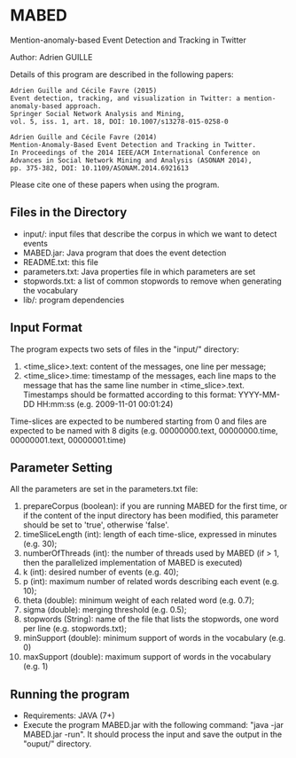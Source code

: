 MABED
=====

Mention-anomaly-based Event Detection and Tracking in Twitter

Author: Adrien GUILLE

Details of this program are described in the following papers:

	Adrien Guille and Cécile Favre (2015) 
	Event detection, tracking, and visualization in Twitter: a mention-anomaly-based approach.
	Springer Social Network Analysis and Mining,
	vol. 5, iss. 1, art. 18, DOI: 10.1007/s13278-015-0258-0

	Adrien Guille and Cécile Favre (2014) 
	Mention-Anomaly-Based Event Detection and Tracking in Twitter.
	In Proceedings of the 2014 IEEE/ACM International Conference on
	Advances in Social Network Mining and Analysis (ASONAM 2014),
	pp. 375-382, DOI: 10.1109/ASONAM.2014.6921613

Please cite one of these papers when using the program.

Files in the Directory
----------------------

- input/: input files that describe the corpus in which we want to detect events
- MABED.jar: Java program that does the event detection
- README.txt: this file
- parameters.txt: Java properties file in which parameters are set
- stopwords.txt: a list of common stopwords to remove when generating the vocabulary
- lib/: program dependencies

Input Format
------------

The program expects two sets of files in the "input/" directory:

1. <time_slice>.text: content of the messages, one line per message;
2. <time_slice>.time: timestamp of the messages, each line maps to the message that has the same line number in <time_slice>.text. Timestamps should be formatted according to this format: YYYY-MM-DD HH:mm:ss (e.g. 2009-11-01 00:01:24)

Time-slices are expected to be numbered starting from 0 and files are expected to be named with 8 digits (e.g. 00000000.text, 00000000.time, 00000001.text, 00000001.time) 

Parameter Setting
-----------------

All the parameters are set in the parameters.txt file:

1. prepareCorpus (boolean): if you are running MABED for the first time, or if the content of the input directory has been modified, this parameter should be set to 'true', otherwise 'false'.
2. timeSliceLength (int): length of each time-slice, expressed in minutes (e.g. 30);
3. numberOfThreads (int): the number of threads used by MABED (if > 1, then the parallelized implementation of MABED is executed)
4. k (int): desired number of events (e.g. 40);
5. p (int): maximum number of related words describing each event (e.g. 10);
6. theta (double): minimum weight of each related word (e.g. 0.7);
7. sigma (double): merging threshold (e.g. 0.5);
8. stopwords (String): name of the file that lists the stopwords, one word per line (e.g. stopwords.txt);
9. minSupport (double): minimum support of words in the vocabulary (e.g. 0)
10. maxSupport (double): maximum support of words in the vocabulary (e.g. 1)

Running the program
-------------------

- Requirements: JAVA (7+)
- Execute the program MABED.jar with the following command: "java -jar MABED.jar -run". It should process the input and save the output in the "ouput/" directory.
